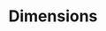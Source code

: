 ---
bigquery: https://console.cloud.google.com/bigquery?p=covid-19-dimensions-ai&page=table&d=data&t=publications
contributors: Digital Science, https://www.digital-science.com/
cost: Free for personal, non-commercial use.
description: Dimensions contains more than 100 million publications, ranging from
  articles published in scholarly journals, books and book chapters, to preprints
  and conference proceedings. All publications are contextualized with linked data
  sets, funding, publications, patents, clinical trials, and policy documents. You
  can also view associated categories, funders, institutions, and researcher profiles.
documentation: https://docs.dimensions.ai/bigquery/index.html
last_edit: 04/08/2022, 04:01:13
location: https://www.dimensions.ai/products/free/
maintained_by: Digital Science, https://www.digital-science.com/
schema_fields:
- editors
- legal_events
- relationships
- acronyms
- resulting_publication_ids
- embargo_date
- type
- mesh_headings
- registry
- volume
- book_series_title
- arxiv_id
- funding_jpy
- research_org_countries
- pmcid
- funding_chf
- address
- category_hrcs_rac
- publication_date
- research_org_state_codes
- expiration_date
- acknowledgements
- category_hra
- title
- authors
- priority_year
- funding_nzd
- inventor_names
- category_bra
- assignee_countries
- conference
- date_imported_gbq
- funder_org_cities
- funding_cad
- journal_lists
- granted_date
- email_address
- funder_org_acronyms
- filing_date
- proceedings_title
- start_year
- open_access_categories
- funder_countries
- description
- linkout
- filing_status
- funding_amount
- ipcr
- created_date
- family_id
- category_for
- supporting_grant_ids
- status
- external_ids
- date
- jurisdiction
- category_icrp_cso
- category_uoa
- research_org_state_names
- reference_ids
- phase
- date_inserted
- research_orgs
- doi
- subtitles
- category_icrp_ct
- research_org_country_names
- funder_org_countries
- metrics
- associated_publication_doi
- application_number
- source_id
- pages
- current_assignee
- date_modified
- associated_publication_id
- established
- publication_ids
- funding_aud
- clinical_trial_ids
- researcher_ids
- date_normal
- expiration_year
- original_abstract
- id
- end_date
- funder_orgs
- publication_year
- research_org_cities
- types
- family_members_ids
- year
- category_hrcs_hc
- cited_by_ids
- funding_usd
- legal_status
- acronym
- open_access_categories_v2
- original_title
- filing_year
- repository_id
- resulting_publication_doi
- organisation_details
- category_sdg
- abstract
- mesh_terms
- funding_cny
- cpc
- journal
- links
- funder_org_state_codes
- patent_ids
- funding_gbp
- associated_grant_ids
- isbn
- issue
- citation_string
- category_rcdc
- original_assignee_orgs
- foa_number
- repository_name
- funder_org
- pmid
- original_assignee
- kind
- end_year
- date_online
- publisher
- citations_count
- conditions
- investigators
- grant_number
- funding_details
- funding_eur
- gender
- parent_id
- research_org_city_names
- license
- repository_url
- funding_currency
- date_print
- altmetrics
- associated_publication_pmid
- name
- original_assignee_countries
- brief_title
- granted_year
- wikipedia_url
- family_count
- active_years
- categories
- aliases
- concepts
- current_assignee_countries
- citations
- start_date
- interventions
- language
- assignee_orgs
- eisbn
- book_title
- associated_publication_arxiv_id
- labels
- current_assignee_orgs
- priority_date
shortname: dimensions
tags:
- scholarly literature
- patents
- funding
- clinical trials
- academic profiles
terms_of_use: 'Use of both the Dimensions COVID-19 dataset and full Dimensions dataset
  are subject to the Dimensions Terms of use: https://www.dimensions.ai/policies-terms-legal '
title: Dimensions
uuid: dcff88bd-fe6b-4fdb-8159-809bf9d7bc1c
---